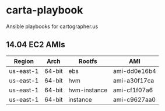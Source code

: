 carta-playbook
==============

Ansible playbooks for cartographer.us

14.04 EC2 AMIs
--------------

Region | Arch | Rootfs | AMI
-------|------|--------|-----
us-east-1 | 64-bit | ebs | ami-dd0e16b4
us-east-1 | 64-bit | hvm | ami-a30f17ca
us-east-1 | 64-bit | hvm-instance | ami-cf1f07a6
us-east-1 | 64-bit | instance | ami-c9627aa0
